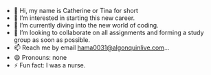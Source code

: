 - 👋 Hi, my name is Catherine or Tina for short
- 👀 I’m interested in starting this new career.
- 🌱 I’m currently diving into the new world of coding.
- 💞️ I’m looking to collaborate on all assignments and forming a study group as soon as possible.
- 📫 Reach me by email hama0031@algonquinlive.com...
- 😄 Pronouns: none
- ⚡ Fun fact: I was a nurse.

<!---
hama0031/hama0031 is a ✨ special ✨ repository because its `README.md` (this file) appears on your GitHub profile.
You can click the Preview link to take a look at your changes.
--->
